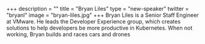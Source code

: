 +++
description = ""
title = "Bryan Liles"
type = "new-speaker"
twitter = "bryanl"
image = "bryan-liles.jpg"
+++
Bryan Liles is a Senior Staff Engineer at VMware. He leads the Developer Experience group, which creates solutions to help developers be more productive in Kubernetes. When not working, Bryan builds and races cars and drones